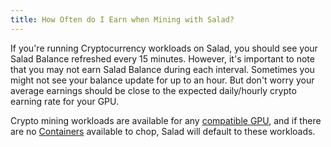 ```yaml
---
title: How Often do I Earn when Mining with Salad?
---
```


If you're running Cryptocurrency workloads on Salad, you should see your Salad Balance refreshed every 15 minutes.
However, it's important to note that you may not earn Salad Balance during each interval. Sometimes you might not see
your balance update for up to an hour. But don't worry your average earnings should be close to the expected
daily/hourly crypto earning rate for your GPU.

Crypto mining workloads are available for any
[compatible GPU](/docs/faq/compatibility/78-is-my-machine-compatible-with-salad), and if there are no
[Containers](https://www.youtube.com/watch?v=Ts2CrvnaxvY) available to chop, Salad will default to these workloads.
